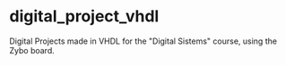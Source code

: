 # digital_project_vhdl
Digital Projects made in VHDL for the "Digital Sistems" course, using the Zybo board.
